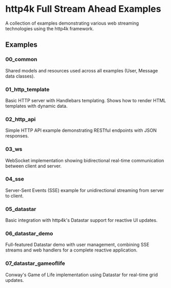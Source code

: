 # http4k Full Stream Ahead Examples

A collection of examples demonstrating various web streaming technologies using the http4k framework.

## Examples

### 00_common
Shared models and resources used across all examples (User, Message data classes).

### 01_http_template
Basic HTTP server with Handlebars templating. Shows how to render HTML templates with dynamic data.

### 02_http_api
Simple HTTP API example demonstrating RESTful endpoints with JSON responses.

### 03_ws
WebSocket implementation showing bidirectional real-time communication between client and server.

### 04_sse
Server-Sent Events (SSE) example for unidirectional streaming from server to client.

### 05_datastar
Basic integration with http4k's Datastar support for reactive UI updates.

### 06_datastar_demo
Full-featured Datastar demo with user management, combining SSE streams and web handlers for a complete reactive application.

### 07_datastar_gameoflife
Conway's Game of Life implementation using Datastar for real-time grid updates.
